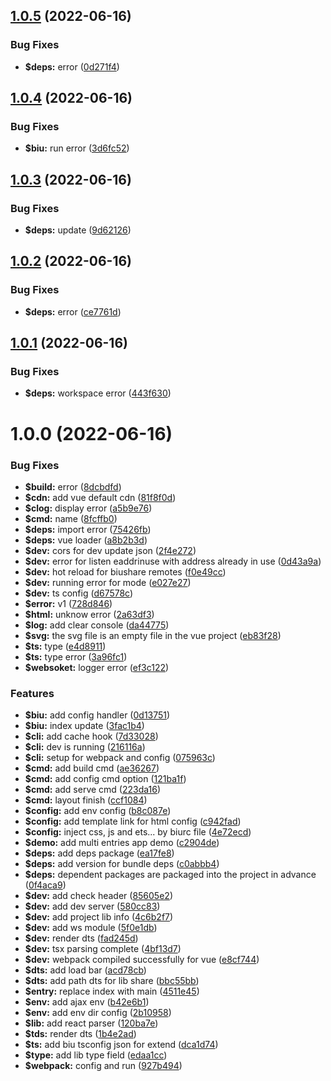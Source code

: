 ## [1.0.5](https://github.com/fe6/biu/compare/biu@1.0.4...biu@1.0.5) (2022-06-16)


### Bug Fixes

* **$deps:** error ([0d271f4](https://github.com/fe6/biu/commit/0d271f44c2c6b77b20a588abdea1251397df30ea))



## [1.0.4](https://github.com/fe6/biu/compare/biu@1.0.3...biu@1.0.4) (2022-06-16)


### Bug Fixes

* **$biu:** run error ([3d6fc52](https://github.com/fe6/biu/commit/3d6fc5262ff0ed44a12bd39e6dc9b2da0c725e42))



## [1.0.3](https://github.com/fe6/biu/compare/biu@1.0.2...biu@1.0.3) (2022-06-16)


### Bug Fixes

* **$deps:** update ([9d62126](https://github.com/fe6/biu/commit/9d6212618cfced8650e434ddcf47410a0631708f))



## [1.0.2](https://github.com/fe6/biu/compare/biu@1.0.1...biu@1.0.2) (2022-06-16)


### Bug Fixes

* **$deps:** error ([ce7761d](https://github.com/fe6/biu/commit/ce7761d0226c15e69b0cbcbd0abc6d94fdacae9c))



## [1.0.1](https://github.com/fe6/biu/compare/biu@1.0.0...biu@1.0.1) (2022-06-16)


### Bug Fixes

* **$deps:** workspace error ([443f630](https://github.com/fe6/biu/commit/443f630aae93731ea13887ea0446c930528eb163))



# 1.0.0 (2022-06-16)


### Bug Fixes

* **$build:** error ([8dcbdfd](https://github.com/fe6/biu/commit/8dcbdfdfb93f7fb7ebed89b5adc68c0c2a1bf6a1))
* **$cdn:** add vue default cdn ([81f8f0d](https://github.com/fe6/biu/commit/81f8f0dc4aed0f20d27f77190384dda6b5eeb3e2))
* **$clog:** display error ([a5b9e76](https://github.com/fe6/biu/commit/a5b9e7683e10b3d2d639ef298e6b4754ab6a950d))
* **$cmd:** name ([8fcffb0](https://github.com/fe6/biu/commit/8fcffb0c38b7e864491b4cb11e8c03af36fc726d))
* **$deps:** import error ([75426fb](https://github.com/fe6/biu/commit/75426fb0f94545db57b5ef740ac73378b7f9ad77))
* **$deps:** vue loader ([a8b2b3d](https://github.com/fe6/biu/commit/a8b2b3df7db5cbe5016074aa0789633d2322740b))
* **$dev:** cors for dev update json ([2f4e272](https://github.com/fe6/biu/commit/2f4e27249df9c145edd7b039402e521e62650123))
* **$dev:** error for listen eaddrinuse with address already in use ([0d43a9a](https://github.com/fe6/biu/commit/0d43a9aa177b6da071bfc765c69789d9009610af))
* **$dev:** hot reload for biushare remotes ([f0e49cc](https://github.com/fe6/biu/commit/f0e49cce0c089aaed4aea5ec8781a214571cbc52))
* **$dev:** running error for mode ([e027e27](https://github.com/fe6/biu/commit/e027e271ce11e860f1411c12b4b829119d29109d))
* **$dev:** ts config ([d67578c](https://github.com/fe6/biu/commit/d67578cd2e1e426c85dcf439233e5b5cf0c0e757))
* **$error:** v1 ([728d846](https://github.com/fe6/biu/commit/728d8468abc140db67a3116eaf10fd9a0bea2b09))
* **$html:** unknow error ([2a63df3](https://github.com/fe6/biu/commit/2a63df30b31485adaa71c2384c9875c3476e3028))
* **$log:** add clear console ([da44775](https://github.com/fe6/biu/commit/da4477507f1388ac871ae20d05ed8485e51f1ddb))
* **$svg:** the svg file is an empty file in the vue project ([eb83f28](https://github.com/fe6/biu/commit/eb83f288b24f3c0acb57891eaad3d745efec880c))
* **$ts:** type ([e4d8911](https://github.com/fe6/biu/commit/e4d8911c20a889f7c7fbd4f1e275dee543d870f7))
* **$ts:** type error ([3a96fc1](https://github.com/fe6/biu/commit/3a96fc1d34364151a15e74a9327dec46ca19b596))
* **$websoket:** logger error ([ef3c122](https://github.com/fe6/biu/commit/ef3c122b4e5a33a9d6ed724321bf1176f9e31790))


### Features

* **$biu:** add config handler ([0d13751](https://github.com/fe6/biu/commit/0d13751262d1ef238c80fa51c40e74df0ad64b62))
* **$biu:** index update ([3fac1b4](https://github.com/fe6/biu/commit/3fac1b452f1a002369fd8c1fa0849d58f1fcca34))
* **$cli:** add cache hook ([7d33028](https://github.com/fe6/biu/commit/7d33028179a1f1117236b0553605e8560877f30e))
* **$cli:** dev is running ([216116a](https://github.com/fe6/biu/commit/216116a3e9166d34820f385165e58ddd795b5d98))
* **$cli:** setup for webpack and config ([075963c](https://github.com/fe6/biu/commit/075963c3cd94b0da2d2d72f39290e657d8a03d9d))
* **$cmd:** add build cmd ([ae36267](https://github.com/fe6/biu/commit/ae362674938e8127ce78b1a3999eb3c9955afc60))
* **$cmd:** add config cmd option ([121ba1f](https://github.com/fe6/biu/commit/121ba1f1817e22076cd618436e0fe31ef76c4ca3))
* **$cmd:** add serve cmd ([223da16](https://github.com/fe6/biu/commit/223da1629e272a3ef13bd10a69bdb34c8c529e8f))
* **$cmd:** layout finish ([ccf1084](https://github.com/fe6/biu/commit/ccf108426b3d4fab3f5538515842182b278ed96d))
* **$config:** add env config ([b8c087e](https://github.com/fe6/biu/commit/b8c087e28619c89012031b8b15c42e47a19f9eb3))
* **$config:** add template link for html config ([c942fad](https://github.com/fe6/biu/commit/c942fad231765e9e075bc35dbb2f652eadc83121))
* **$config:** inject css, js and ets... by biurc file ([4e72ecd](https://github.com/fe6/biu/commit/4e72ecdc83467ba616d52b5f616c6710a5857d42))
* **$demo:** add multi entries app demo ([c2904de](https://github.com/fe6/biu/commit/c2904de125189ba8fa4277306d39d3e34e3ef820))
* **$deps:** add deps package ([ea17fe8](https://github.com/fe6/biu/commit/ea17fe8a98d83a98e97aa392426d77216a46e420))
* **$deps:** add version for bundle deps ([c0abbb4](https://github.com/fe6/biu/commit/c0abbb41acec6b322056db1e1ff5d5ef8e7c6bfc))
* **$deps:** dependent packages are packaged into the project in advance ([0f4aca9](https://github.com/fe6/biu/commit/0f4aca926c8dfa4e131d693061c178c320cd291e))
* **$dev:** add check header ([85605e2](https://github.com/fe6/biu/commit/85605e281aae496a2a2bd43d68d7e17b90880e21))
* **$dev:** add dev server ([580cc83](https://github.com/fe6/biu/commit/580cc831170a9a6c2df50d88801444a10bc59978))
* **$dev:** add project lib info ([4c6b2f7](https://github.com/fe6/biu/commit/4c6b2f7201544251232fb02bfc18f3b024026d30))
* **$dev:** add ws module ([5f0e1db](https://github.com/fe6/biu/commit/5f0e1dba5e8532968acfbd59b234b2f6dcd1eee4))
* **$dev:** render dts ([fad245d](https://github.com/fe6/biu/commit/fad245de2307d7f36c2bc7d78a181e7c8c96719a))
* **$dev:** tsx parsing complete ([4bf13d7](https://github.com/fe6/biu/commit/4bf13d7a24790da0c22df756f0fed28a6a258556))
* **$dev:** webpack compiled successfully for vue ([e8cf744](https://github.com/fe6/biu/commit/e8cf744a15c0d63d9d0a999ef073fec50fd36970))
* **$dts:** add load bar ([acd78cb](https://github.com/fe6/biu/commit/acd78cb33eb0ff3ec999a63f35cf83839e725339))
* **$dts:** add path dts for lib share ([bbc55bb](https://github.com/fe6/biu/commit/bbc55bb18bdca2b41709c32ac31bc7005f9f9ecc))
* **$entry:** replace index with main ([4511e45](https://github.com/fe6/biu/commit/4511e45a98fda98c477c388a62b42c74a7da984c))
* **$env:** add ajax env ([b42e6b1](https://github.com/fe6/biu/commit/b42e6b199288f7c78a0a65af10d599e11e51d0e9))
* **$env:** add env dir config ([2b10958](https://github.com/fe6/biu/commit/2b10958b781c57a82d65fad67b477fcd44c3b06b))
* **$lib:** add react parser ([120ba7e](https://github.com/fe6/biu/commit/120ba7e8372359d0056a4cb4c6693a59d6e5ba9f))
* **$tds:** render dts ([1b4e2ad](https://github.com/fe6/biu/commit/1b4e2adef652c4fa0d4a5cf539a3afee1f22b6c9))
* **$ts:** add biu tsconfig json for extend ([dca1d74](https://github.com/fe6/biu/commit/dca1d74b2cd38477eb5da9e80b84d278f7d4ba24))
* **$type:** add lib type field ([edaa1cc](https://github.com/fe6/biu/commit/edaa1cc82133a65b5ce81ae303deaf5b381f6537))
* **$webpack:** config and run ([927b494](https://github.com/fe6/biu/commit/927b494144656497f512057f0e9905eff68847af))



